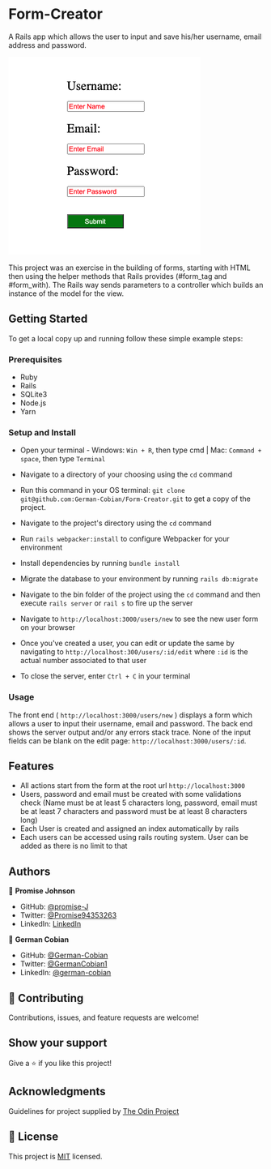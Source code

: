 # Form-Creator

A Rails app which allows the user to input and save his/her username, email address and password.

![Form](/app/assets/images/Form.png?raw=true "Form")

This project was an exercise in the building of forms, starting with HTML then using the helper methods that Rails provides (#form_tag and #form_with). The Rails way sends parameters to a controller which builds an instance of the model for the view.

## Getting Started

To get a local copy up and running follow these simple example steps:

### Prerequisites

* Ruby
* Rails
* SQLite3
* Node.js
* Yarn


### Setup and Install

* Open your terminal - Windows: `Win + R`, then type cmd | Mac: `Command + space`, then type `Terminal`
* Navigate to a directory of your choosing using the `cd` command
* Run this command in your OS terminal: `git clone git@github.com:German-Cobian/Form-Creator.git` to get a copy of the project.
* Navigate to the project's directory using the `cd` command

* Run `rails webpacker:install` to configure Webpacker for your environment
* Install dependencies by running `bundle install`
* Migrate the database to your environment by running `rails db:migrate`
* Navigate to the bin folder of the project using the `cd` command and then execute `rails server` or `rail s` to fire up the server
* Navigate to `http://localhost:3000/users/new` to see the new user form on your browser
* Once you've created a user, you can edit or update the same by navigating to `http://localhost:300/users/:id/edit` where `:id` is the actual number associated to that user
* To close the server, enter `Ctrl + C` in your terminal


### Usage

The front end ( `http://localhost:3000/users/new` ) displays a form which allows a user to input their username, email and password. The back end shows the server output and/or any errors stack trace. None of the input fields can be blank on the edit page: `http://localhost:3000/users/:id`.



## Features
* All actions start from the form at the root url `http://localhost:3000`
* Users, password and email must be created with some validations check (Name must be at least 5 characters long, password, email must be at least 7 characters and password must be at least 8 characters long)
* Each User is created and assigned an index automatically by rails
* Each users can be accessed using rails routing system. User can be added as there is no limit to that


## Authors

👤 **Promise Johnson**

* GitHub: [@promise-J](https://github.com/promise-J)
* Twitter: [@Promise94353263](https://twitter.com/Promise94353263)
* LinkedIn: [LinkedIn](https://www.linkedin.com/in/promise-chiemela)

👤 **German Cobian**

* GitHub: [@German-Cobian](https://github.com/German-Cobian)
* Twitter: [@GermanCobian1](https://twitter.com/GermanCobian1)
* LinkedIn: [@german-cobian](https://www.linkedin.com/in/german-cobian/)


## 🤝 Contributing

Contributions, issues, and feature requests are welcome!


## Show your support

Give a ⭐️ if you like this project!


## Acknowledgments

Guidelines for project supplied by [The Odin Project](https://www.theodinproject.com/lessons/ruby-on-rails-forms)

## 📝 License

This project is [MIT](https://github.com/German-Cobian/Form-Creator/blob/main/LICENSE) licensed.
